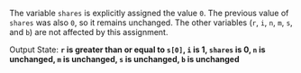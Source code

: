 The variable `shares` is explicitly assigned the value `0`. The previous value of `shares` was also `0`, so it remains unchanged. The other variables (`r`, `i`, `n`, `m`, `s`, and `b`) are not affected by this assignment. 

Output State: **`r` is greater than or equal to `s[0]`, `i` is 1, `shares` is 0, `n` is unchanged, `m` is unchanged, `s` is unchanged, `b` is unchanged**